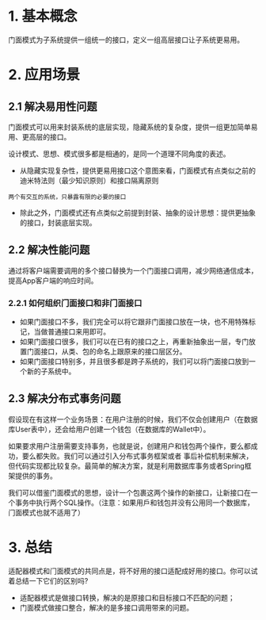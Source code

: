 
# 1. 基本概念
门面模式为子系统提供一组统一的接口，定义一组高层接口让子系统更易用。

# 2. 应用场景

## 2.1 解决易用性问题
门面模式可以用来封装系统的底层实现，隐藏系统的复杂度，提供一组更加简单易用、更高层的接口。

设计模式、思想、模式很多都是相通的，是同一个道理不同角度的表述。

- 从隐藏实现复杂性，提供更易用接口这个意图来看，门面模式有点类似之前的迪米特法则（最少知识原则）和接口隔离原则

`两个有交互的系统，只暴露有限的必要的接口`

- 除此之外，门面模式还有点类似之前提到封装、抽象的设计思想：提供更抽象的接口，封装底层实现。

## 2.2 解决性能问题
通过将客户端需要调用的多个接口替换为一个门面接口调用，减少网络通信成本，提高App客户端的响应时间。

### 2.2.1 如何组织⻔面接口和非⻔面接口
- 如果门面接口不多，我们完全可以将它跟非门面接口放在一块，也不用特殊标记，当做普通接口来用即可。
- 如果门面接口很多，我们可以在已有的接口之上，再重新抽象出一层，专门放置门面接口，从类、包的命名上跟原来的接口层区分。
- 如果门面接口特别多，并且很多都是跨子系统的，我们可以将门面接口放到一个新的子系统中。

## 2.3 解决分布式事务问题
假设现在有这样一个业务场景：在用户注册的时候，我们不仅会创建用户（在数据库User表中），还会给用户创建一个钱包（在数据库的Wallet中）。

如果要求用户注册需要支持事务，也就是说，创建用户和钱包两个操作，要么都成功，要么都失败。我们可以通过引入分布式事务框架或者
事后补偿机制来解决，但代码实现都比较复杂。最简单的解决方案，就是利用数据库事务或者Spring框架提供的事务。

我们可以借鉴门面模式的思想，设计一个包裹这两个操作的新接口，让新接口在一个事务中执行两个SQL操作。（注意：如果用戶和钱包并没有公用同一个数据库，⻔面模式也就不适用了）

# 3. 总结

适配器模式和⻔面模式的共同点是，将不好用的接口适配成好用的接口。你可以试着总结一下它们的区别吗?

- 适配器模式是做接口转换，解决的是原接口和目标接口不匹配的问题；
- 门面模式做接口整合，解决的是多接口调用带来的问题。
